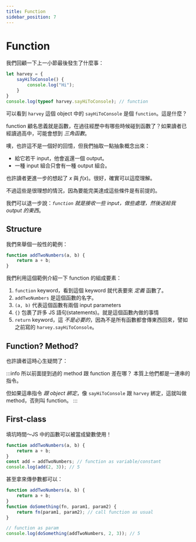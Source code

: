 ```yaml
---
title: Function
sidebar_position: 7
---
```


# Function

我們回顧一下上一小節最後發生了什麼事：

```javascript
let harvey = {
    sayHiToConsole() {
        console.log("Hi");
    }
}
console.log(typeof harvey.sayHiToConsole); // function
```

可以看到 `harvey` 這個 object 中的 `sayHiToConsole` 是個 `function`。這是什麼？

function 顧名思義就是函數，在過往經歷中有哪些時候碰到函數了？如果讀者已經讀過高中，可能會想到 _三角函數_。

噢，也許這不是一個好的回憶，但我們抽取一點抽象概念出來：

- 給它若干 input，他會返還一個 output。
- 一種 input 組合只會有一種 output 組合。

也許讀者更進一步的想起了 $x$ 與 $f(x)$。很好，確實可以這麼理解。

不過這些是很理想的情況，因為要能完美達成這些條件是有前提的。

我們可以退一步說：_`function` 就是接收一些 input，做些處理，然後送給我 output 的東西_。

## Structure

我們來舉個一般性的範例：

```javascript
function addTwoNumbers(a, b) {
    return a + b;
}
```

我們利用這個範例介紹一下 function 的組成要素：

1. `function` keyword，看到這個 keyword 就代表要來 _定義_ 函數了。
2. `addTwoNumbers` 是這個函數的名字。
3. `(a, b)` 代表這個函數有兩個 input parameters
4. `{}` 包裹了許多 JS 語句(statements)。就是這個函數內做的事情
5. `return` keyword，這 _不是必要的_，因為不是所有函數都會傳東西回來，譬如之前寫的 `harvey.sayHiToConsole`。

## Function? Method?

也許讀者這時心生疑問了：

:::info 所以前面提到過的 method 跟 function 差在哪？
本質上他們都是一連串的指令。

但如果這串指令 _跟 object 綁定_，像 `sayHiToConsole` 跟 `harvey` 綁定，這就叫做 method，否則叫 function。
:::

## First-class

填坑時間～JS 中的函數可以被當成變數使用！

```javascript
function addTwoNumbers(a, b) {
    return a + b;
}
const add = addTwoNumbers; // function as variable/constant
console.log(add(2, 3)); // 5
```

甚至拿來傳參數都可以：

```javascript
function addTwoNumbers(a, b) {
    return a + b;
}
function doSomething(fn, param1, param2) {
    return fn(param1, param2); // call function as usual
}

// function as param
console.log(doSomething(addTwoNumbers, 2, 3)); // 5
```